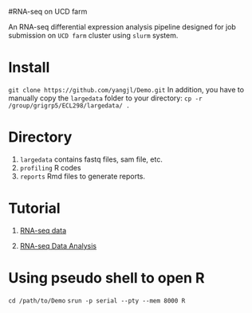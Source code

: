 #RNA-seq on UCD farm

An RNA-seq differential expression analysis pipeline designed for job submission on `UCD farm` cluster using `slurm` system.

# Install

`git clone https://github.com/yangjl/Demo.git`
In addition, you have to manually copy the `largedata` folder to your directory:
`cp -r /group/grigrp5/ECL298/largedata/ .`


# Directory

1. `largedata` contains fastq files, sam file, etc.
2. `profiling` R codes
3. `reports` Rmd files to generate reports.

# Tutorial

1. [RNA-seq data](http://rpubs.com/yangjl0930/61344)

2. [RNA-seq Data Analysis](http://rpubs.com/yangjl0930/60157)

# Using pseudo shell to open R
`cd /path/to/Demo`
`srun -p serial --pty --mem 8000 R`
